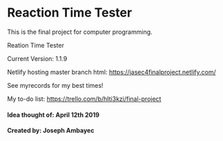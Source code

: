 # Reaction Time Tester
This is the final project for computer programming.

Reation Time Tester

Current Version: 1.1.9

Netlify hosting master branch html: https://jasec4finalproject.netlify.com/

See myrecords for my best times!

My to-do list: https://trello.com/b/hIti3kzi/final-project






#### Idea thought of: April 12th 2019

#### Created by: Joseph Ambayec
